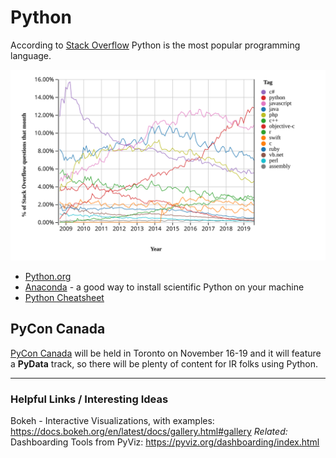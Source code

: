 # Python

According to [Stack Overflow](https://insights.stackoverflow.com/trends?tags=java%2Cc%2Cc%2B%2B%2Cpython%2Cc%23%2Cvb.net%2Cjavascript%2Cassembly%2Cphp%2Cperl%2Cruby%2Cvb%2Cswift%2Cr%2Cobjective-c) Python is the most popular programming language.

![Programming Language Graph](stack_overflow_languages.svg)

* [Python.org](https://www.python.org/)
* [Anaconda](https://www.anaconda.com/) - a good way to install scientific Python on your machine
* [Python Cheatsheet](https://github.com/BisratYalew/python-cheatsheet)

## PyCon Canada

[PyCon Canada](https://2019.pycon.ca/) will be held in Toronto on November 16-19
and it will feature a **PyData** track,
so there will be plenty of content for IR folks using Python.

---

### Helpful Links / Interesting Ideas
Bokeh - Interactive Visualizations, with examples: https://docs.bokeh.org/en/latest/docs/gallery.html#gallery
*Related:* Dashboarding Tools from PyViz: https://pyviz.org/dashboarding/index.html
